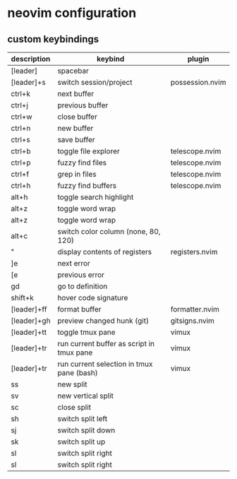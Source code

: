 # neovim configuration

## custom keybindings

| description | keybind                                   | plugin          |
| ----------- | ----------------------------------------- | --------------- |
| [leader]    | spacebar                                  |                 |
| [leader]+s  | switch session/project                    | possession.nvim |
| ctrl+k      | next buffer                               |                 |
| ctrl+j      | previous buffer                           |                 |
| ctrl+w      | close buffer                              |                 |
| ctrl+n      | new buffer                                |                 |
| ctrl+s      | save buffer                               |                 |
| ctrl+b      | toggle file explorer                      | telescope.nvim  |
| ctrl+p      | fuzzy find files                          | telescope.nvim  |
| ctrl+f      | grep in files                             | telescope.nvim  |
| ctrl+h      | fuzzy find buffers                        | telescope.nvim  |
| alt+h       | toggle search highlight                   |                 |
| alt+z       | toggle word wrap                          |                 |
| alt+z       | toggle word wrap                          |                 |
| alt+c       | switch color column (none, 80, 120)       |                 |
| "           | display contents of registers             | registers.nvim  |
| ]e          | next error                                |                 |
| [e          | previous error                            |                 |
| gd          | go to definition                          |                 |
| shift+k     | hover code signature                      |                 |
| [leader]+ff | format buffer                             | formatter.nvim  |
| [leader]+gh | preview changed hunk (git)                | gitsigns.nvim   |
| [leader]+tt | toggle tmux pane                          | vimux           |
| [leader]+tr | run current buffer as script in tmux pane | vimux           |
| [leader]+tr | run current selection in tmux pane (bash) | vimux           |
| ss          | new split                                 |                 |
| sv          | new vertical split                        |                 |
| sc          | close split                               |                 |
| sh          | switch split left                         |                 |
| sj          | switch split down                         |                 |
| sk          | switch split up                           |                 |
| sl          | switch split right                        |                 |
| sl          | switch split right                        |                 |
